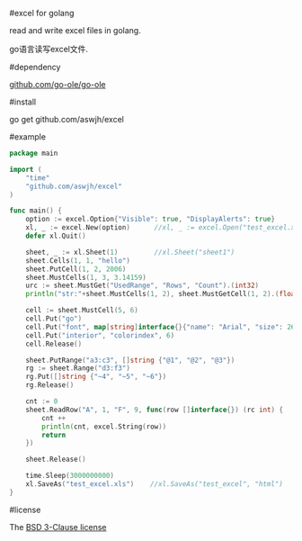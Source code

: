 ﻿#excel for golang

read and write excel files in golang.

go语言读写excel文件.

#dependency

[github.com/go-ole/go-ole][ole]

#install

go get github.com/aswjh/excel

#example
``` go
package main

import (
	"time"
	"github.com/aswjh/excel"
)

func main() {
	option := excel.Option{"Visible": true, "DisplayAlerts": true}
	xl, _ := excel.New(option)      //xl, _ := excel.Open("test_excel.xls", option)
	defer xl.Quit()

	sheet, _ := xl.Sheet(1)         //xl.Sheet("sheet1")
	sheet.Cells(1, 1, "hello")
	sheet.PutCell(1, 2, 2006)
	sheet.MustCells(1, 3, 3.14159)
	urc := sheet.MustGet("UsedRange", "Rows", "Count").(int32)
	println("str:"+sheet.MustCells(1, 2), sheet.MustGetCell(1, 2).(float64), urc)

	cell := sheet.MustCell(5, 6)
	cell.Put("go")
	cell.Put("font", map[string]interface{}{"name": "Arial", "size": 26, "bold": true})
	cell.Put("interior", "colorindex", 6)
	cell.Release()

	sheet.PutRange("a3:c3", []string {"@1", "@2", "@3"})
	rg := sheet.Range("d3:f3")
	rg.Put([]string {"~4", "~5", "~6"})
	rg.Release()

	cnt := 0
	sheet.ReadRow("A", 1, "F", 9, func(row []interface{}) (rc int) {    //"A", 1 or 1, 9 or 1 or nothing
		cnt ++
		println(cnt, excel.String(row))
		return                                                                                   //-1: break
	})

	sheet.Release()

	time.Sleep(3000000000)
	xl.SaveAs("test_excel.xls")    //xl.SaveAs("test_excel", "html")
}

```

#license

The [BSD 3-Clause license][bsd]

[ole]: http://github.com/go-ole/go-ole
[bsd]: http://opensource.org/licenses/BSD-3-Clause




